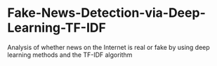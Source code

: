 # Fake-News-Detection-via-Deep-Learning-TF-IDF
Analysis of whether news on the Internet is real or fake by using deep learning methods and the TF-IDF algorithm
